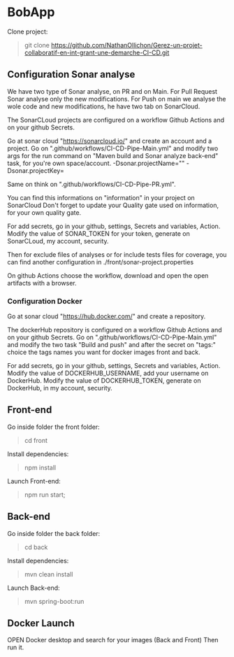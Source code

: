 # BobApp

Clone project:

> git clone https://github.com/NathanOllichon/Gerez-un-projet-collaboratif-en-int-grant-une-demarche-CI-CD.git

## Configuration Sonar analyse

We have two type of Sonar analyse, on PR and on Main.
For Pull Request Sonar analyse only the new modifications.
For Push on main we analyse the wole code and new modifications, he have two tab on SonarCloud.


The SonarCLoud projects are configured on a workflow Github Actions and on your github Secrets.

Go at sonar cloud "https://sonarcloud.io/" and create an account and a project.
Go on ".github/workflows/CI-CD-Pipe-Main.yml" and modify two args for the run command on "Maven build and Sonar analyze back-end" task, for you're own space/account.
-Dsonar.projectName=""
-Dsonar.projectKey=

Same on think on ".github/workflows/CI-CD-Pipe-PR.yml".

You can find this informations on "information" in your project on SonarCloud
Don't forget to update your Quality gate used on information, for your own quality gate.


For add secrets, go in your github, settings, Secrets and variables, Action.
Modify the value of SONAR_TOKEN for your token, generate on SonarCLoud, my account, security.


Then for exclude files of analyses or for include tests files for coverage, you can find another configuration in ./front/sonar-project.properties 

On github Actions choose the workflow, download and open the open artifacts with a browser.

### Configuration Docker

Go at sonar cloud "https://hub.docker.com/" and create a repository.

The dockerHub repository is configured on a workflow Github Actions and on your github Secrets.
Go on ".github/workflows/CI-CD-Pipe-Main.yml" and modify the two task "Build and push" and after the secret on "tags:" choice the tags names you want for docker images front and back. 

For add secrets, go in your github, settings, Secrets and variables, Action.
Modify the value of DOCKERHUB_USERNAME, add your username on DockerHub.
Modify the value of DOCKERHUB_TOKEN, generate on DockerHub, in my account, security.

## Front-end 

Go inside folder the front folder:

> cd front

Install dependencies:

> npm install

Launch Front-end:

> npm run start;

## Back-end

Go inside folder the back folder:

> cd back

Install dependencies:

> mvn clean install

Launch Back-end:

>  mvn spring-boot:run

## Docker Launch

OPEN Docker desktop and search for your images (Back and Front)
Then run it.
